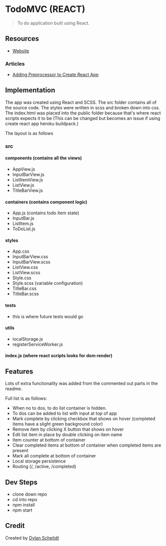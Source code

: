 # TodoMVC (REACT)

> To do application built using React.

## Resources

- [Website](https://to-do-mvc.herokuapp.com/)

### Articles

- [Adding Preprocessor to Create React App](https://github.com/facebook/create-react-app/blob/master/packages/react-scripts/template/README.md#adding-a-css-preprocessor-sass-less-etc)

## Implementation

The app was created using React and SCSS.  The src folder contains all of the source code. The styles were written in scss and broken down into css. The index.html was placed into the public folder because that's where react scripts expects it to be (This can be changed but becomes an issue if using create react app heroku buildpack.)

The layout is as follows

### src
#### components (contains all the views)
* AppView.js
* InputBarView.js
* ListItemView.js
* ListView.js
* TitleBarView.js

#### containers (contains component logic)
* App.js (contains todo item state)
* InputBar.js
* ListItem.js
* ToDoList.js

#### styles
* App.css
* InputBarView.css
* InputBarView.scss
* ListView.css
* ListView.scss
* Style.css
* Style.scss (variable configuration)
* TitleBar.css
* TitleBar.scss

#### tests
* this is where future tests would go

#### utils
* localStorage.js
* registerServiceWorker.js

#### index.js (where react scripts looks for dom render)

## Features

Lots of extra functionality was added from the commented out parts in the readme.

Full list is as follows:

* When no to dos, to do list container is hidden.
* To dos can be added to list with input at top of app
* Mark complete by clicking checkbox that shows on hover (completed items have a slight green background color)
* Remove item by clicking X button that shows on hover
* Edit list item in place by double clicking on item name
* Item counter at bottom of container
* Clear completed items at bottom of container when completed items are present
* Mark all complete at bottom of container
* Local storage persistence
* Routing (/, /active, /completed)

## Dev Steps
* clone down repo
* cd into repo
* npm install
* npm start
## Credit

Created by [Dylan Scheitdt](https://dylansgrandportfolio.herokuapp.com/)
